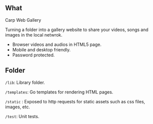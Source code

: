 ## What

Carp Web Gallery

Turning a folder into a gallery website to share your videos, songs and images in the local netwrok.


- Browser videos and audios in HTML5 page.
- Mobile and desktop friendly.
- Password protected.


## Folder

`/lib`: Library folder.

`/templates`: Go templates for rendering HTML pages.

`/static` : Exposed to http requests for static assets such as css files, images, etc.

`/test`: Unit tests.